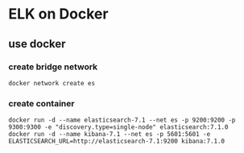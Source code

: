# ELK on Docker

## use docker

### create bridge network

```shell
docker network create es
```

### create container

```shell
docker run -d --name elasticsearch-7.1 --net es -p 9200:9200 -p 9300:9300 -e "discovery.type=single-node" elasticsearch:7.1.0
docker run -d --name kibana-7.1 --net es -p 5601:5601 -e ELASTICSEARCH_URL=http://elasticsearch-7.1:9200 kibana:7.1.0
```
